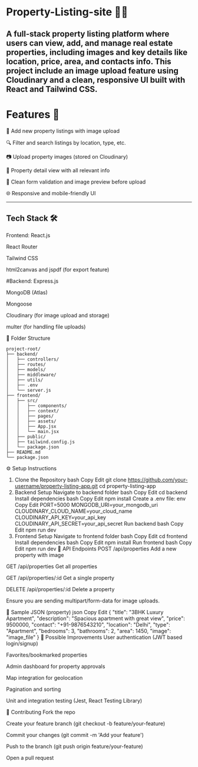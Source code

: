 # Property-Listing-site 🏢🏨
A  full-stack property listing platform where users can view, add, and manage real estate properties, including images and key details like location, price, area, and contacts info.
This project include an image upload feature using Cloudinary and a clean, responsive UI built with React and Tailwind CSS.
---

# Features 🚀
🏡 Add new property listings with image upload

🔍 Filter and search listings by location, type, etc.

📷 Upload property images (stored on Cloudinary)

📄 Property detail view with all relevant info

💬 Clean form validation and image preview before upload

🌐 Responsive and mobile-friendly UI

---

## Tech Stack 🛠 
Frontend:
React.js

React Router

Tailwind CSS

html2canvas and jspdf (for export feature)

#Backend:
Express.js

MongoDB (Atlas)

Mongoose

Cloudinary (for image upload and storage)

multer (for handling file uploads)

📁 Folder Structure

```text
project-root/
├── backend/
│   ├── controllers/
│   ├── routes/
│   ├── models/
│   ├── middleware/
│   ├── utils/
│   ├── .env
│   └── server.js
├── frontend/
│   ├── src/
│   │   ├── components/
│   │   ├── context/
│   │   ├── pages/
│   │   ├── assets/
│   │   ├── App.jsx
│   │   └── main.jsx
│   ├── public/
│   ├── tailwind.config.js
│   └── package.json
├── README.md
└── package.json
```

⚙️ Setup Instructions
1. Clone the Repository
bash
Copy
Edit
git clone https://github.com/your-username/property-listing-app.git
cd property-listing-app
2. Backend Setup
Navigate to backend folder
bash
Copy
Edit
cd backend
Install dependencies
bash
Copy
Edit
npm install
Create a .env file:
env
Copy
Edit
PORT=5000
MONGODB_URI=your_mongodb_uri
CLOUDINARY_CLOUD_NAME=your_cloud_name
CLOUDINARY_API_KEY=your_api_key
CLOUDINARY_API_SECRET=your_api_secret
Run backend
bash
Copy
Edit
npm run dev
3. Frontend Setup
Navigate to frontend folder
bash
Copy
Edit
cd frontend
Install dependencies
bash
Copy
Edit
npm install
Run frontend
bash
Copy
Edit
npm run dev
🔄 API Endpoints
POST /api/properties
Add a new property with image

GET /api/properties
Get all properties

GET /api/properties/:id
Get a single property

DELETE /api/properties/:id
Delete a property

Ensure you are sending multipart/form-data for image uploads.

🧪 Sample JSON (property)
json
Copy
Edit
{
  "title": "3BHK Luxury Apartment",
  "description": "Spacious apartment with great view",
  "price": 9500000,
  "contact": "+91-9876543210",
  "location": "Delhi",
  "type": "Apartment",
  "bedrooms": 3,
  "bathrooms": 2,
  "area": 1450,
  "image": "image_file"
}
🧩 Possible Improvements
User authentication (JWT based login/signup)

Favorites/bookmarked properties

Admin dashboard for property approvals

Map integration for geolocation

Pagination and sorting

Unit and integration testing (Jest, React Testing Library)

🤝 Contributing
Fork the repo

Create your feature branch (git checkout -b feature/your-feature)

Commit your changes (git commit -m 'Add your feature')

Push to the branch (git push origin feature/your-feature)

Open a pull request

